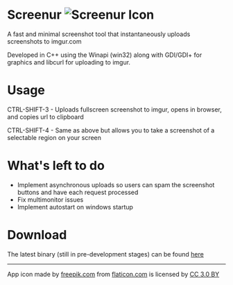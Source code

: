 # Screenur ![Screenur Icon](http://i.imgur.com/pc9lOm9.png "Screenur Icon") 
A fast and minimal screenshot tool that instantaneously uploads screenshots to imgur.com

Developed in C++ using the Winapi (win32) along with GDI/GDI+ for graphics and libcurl for uploading to imgur. 

# Usage
CTRL-SHIFT-3 - Uploads fullscreen screenshot to imgur, opens in browser, and copies url to clipboard

CTRL-SHIFT-4 - Same as above but allows you to take a screenshot of a selectable region on your screen

# What's left to do
- Implement asynchronous uploads so users can spam the screenshot buttons and have each request processed
- Fix multimonitor issues
- Implement autostart on windows startup

# Download
The latest binary (still in pre-development stages) can be found [here](https://github.com/Shivang44/Screenur/raw/master/Screenur.exe)


***


App icon made by [freepik.com](http://www.freepik.com) from [flaticon.com](http://www.flaticon.com) is licensed by [CC 3.0 BY](http://creativecommons.org/licenses/by/3.0/)
